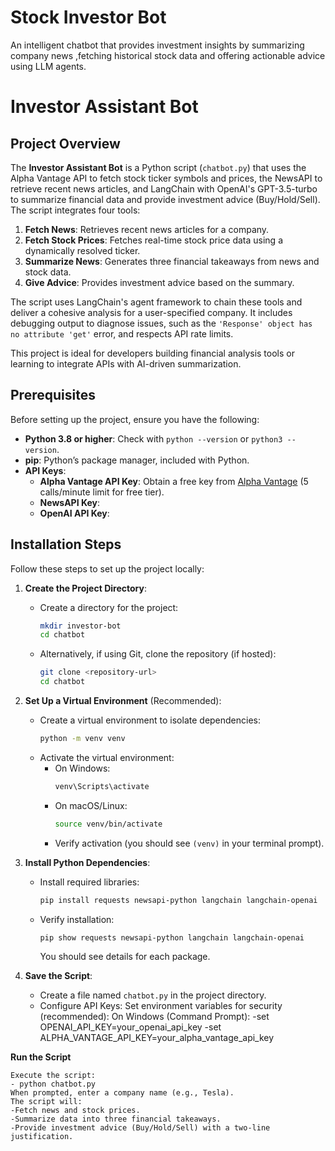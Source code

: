 # Stock Investor Bot
An intelligent chatbot that provides investment insights by summarizing company news ,fetching historical stock data and offering actionable advice using LLM agents.

# Investor Assistant Bot

## Project Overview

The **Investor Assistant Bot** is a Python script (`chatbot.py`) that uses the Alpha Vantage API to fetch stock ticker symbols and prices, the NewsAPI to retrieve recent news articles, and LangChain with OpenAI's GPT-3.5-turbo to summarize financial data and provide investment advice (Buy/Hold/Sell). The script integrates four tools:
1. **Fetch News**: Retrieves recent news articles for a company.
2. **Fetch Stock Prices**: Fetches real-time stock price data using a dynamically resolved ticker.
3. **Summarize News**: Generates three financial takeaways from news and stock data.
4. **Give Advice**: Provides investment advice based on the summary.

The script uses LangChain's agent framework to chain these tools and deliver a cohesive analysis for a user-specified company. It includes debugging output to diagnose issues, such as the `'Response' object has no attribute 'get'` error, and respects API rate limits.

This project is ideal for developers building financial analysis tools or learning to integrate APIs with AI-driven summarization.

## Prerequisites

Before setting up the project, ensure you have the following:

- **Python 3.8 or higher**: Check with `python --version` or `python3 --version`.
- **pip**: Python’s package manager, included with Python.
- **API Keys**:
  - **Alpha Vantage API Key**: Obtain a free key from [Alpha Vantage](https://www.alphavantage.co/support/#api-key) (5 calls/minute limit for free tier).
  - **NewsAPI Key**: 
  - **OpenAI API Key**: 


## Installation Steps

Follow these steps to set up the project locally:

1. **Create the Project Directory**:
   - Create a directory for the project:
     ```bash
     mkdir investor-bot
     cd chatbot
     ```
   - Alternatively, if using Git, clone the repository (if hosted):
     ```bash
     git clone <repository-url>
     cd chatbot
     ```

2. **Set Up a Virtual Environment** (Recommended):
   - Create a virtual environment to isolate dependencies:
     ```bash
     python -m venv venv
     ```
   - Activate the virtual environment:
     - On Windows:
       ```bash
       venv\Scripts\activate
       ```
     - On macOS/Linux:
       ```bash
       source venv/bin/activate
       ```
     - Verify activation (you should see `(venv)` in your terminal prompt).

3. **Install Python Dependencies**:
   - Install required libraries:
     ```bash
     pip install requests newsapi-python langchain langchain-openai
     ```
   - Verify installation:
     ```bash
     pip show requests newsapi-python langchain langchain-openai
     ```
     You should see details for each package.

4. **Save the Script**:
   - Create a file named `chatbot.py` in the project directory.
   - Configure API Keys:
	Set environment variables for security (recommended):
	On Windows (Command Prompt):
	-set OPENAI_API_KEY=your_openai_api_key
	-set ALPHA_VANTAGE_API_KEY=your_alpha_vantage_api_key
	
**Run the Script**

	Execute the script:
	- python chatbot.py
	When prompted, enter a company name (e.g., Tesla).
	The script will:
	-Fetch news and stock prices.
	-Summarize data into three financial takeaways.
	-Provide investment advice (Buy/Hold/Sell) with a two-line justification.
